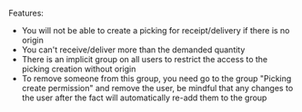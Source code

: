 Features:

- You will not be able to create a picking for receipt/delivery if there is no origin
- You can't receive/deliver more than the demanded quantity
- There is an implicit group on all users to restrict the access to the picking creation without origin
- To remove someone from this group, you need go to the group "Picking create permission" and remove the user, be
  mindful that any changes to the user after the fact will automatically re-add them to the group
